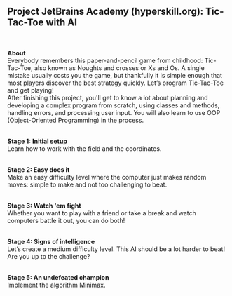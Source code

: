 <b><h2>Project JetBrains Academy (hyperskill.org): Tic-Tac-Toe with AI</h2></b><br>

<b>About</b><br>
Everybody remembers this paper-and-pencil game from childhood: Tic-Tac-Toe, also known as Noughts and crosses or Xs and Os. A single mistake usually costs you the game, but thankfully it is simple enough that most players discover the best strategy quickly. Let’s program Tic-Tac-Toe and get playing!<br>
After finishing this project, you'll get to know a lot about planning and developing a complex program from scratch, using classes and methods, handling errors, and processing user input. You will also learn to use OOP (Object-Oriented Programming) in the process.<br><br>

<b>Stage 1: Initial setup</b><br>
Learn how to work with the field and the coordinates.<br><br>

<b>Stage 2: Easy does it</b><br>
Make an easy difficulty level where the computer just makes random moves: simple to make and not too challenging to beat.<br><br>

<b>Stage 3: Watch 'em fight</b><br>
Whether you want to play with a friend or take a break and watch computers battle it out, you can do both!<br><br>

<b>Stage 4: Signs of intelligence</b><br>
Let’s create a medium difficulty level. This AI should be a lot harder to beat! Are you up to the challenge?<br><br>

<b>Stage 5: An undefeated champion</b><br>
Implement the algorithm Minimax.<br><br>
